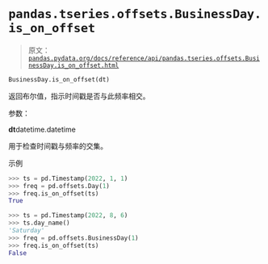 # `pandas.tseries.offsets.BusinessDay.is_on_offset`

> 原文：[`pandas.pydata.org/docs/reference/api/pandas.tseries.offsets.BusinessDay.is_on_offset.html`](https://pandas.pydata.org/docs/reference/api/pandas.tseries.offsets.BusinessDay.is_on_offset.html)

```py
BusinessDay.is_on_offset(dt)
```

返回布尔值，指示时间戳是否与此频率相交。

参数：

**dt**datetime.datetime

用于检查时间戳与频率的交集。

示例

```py
>>> ts = pd.Timestamp(2022, 1, 1)
>>> freq = pd.offsets.Day(1)
>>> freq.is_on_offset(ts)
True 
```

```py
>>> ts = pd.Timestamp(2022, 8, 6)
>>> ts.day_name()
'Saturday'
>>> freq = pd.offsets.BusinessDay(1)
>>> freq.is_on_offset(ts)
False 
```
